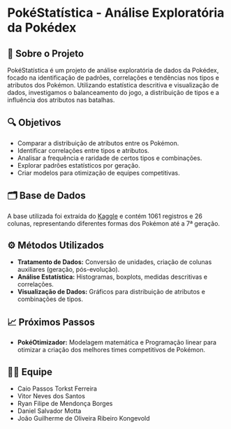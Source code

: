 # PokéStatística - Análise Exploratória da Pokédex  

## 📌 Sobre o Projeto  
PokéStatística é um projeto de análise exploratória de dados da Pokédex, focado na identificação de padrões, correlações e tendências nos tipos e atributos dos Pokémon. Utilizando estatística descritiva e visualização de dados, investigamos o balanceamento do jogo, a distribuição de tipos e a influência dos atributos nas batalhas.

## 🔍 Objetivos  
- Comparar a distribuição de atributos entre os Pokémon.  
- Identificar correlações entre tipos e atributos.  
- Analisar a frequência e raridade de certos tipos e combinações.  
- Explorar padrões estatísticos por geração.  
- Criar modelos para otimização de equipes competitivas.  

## 🗂 Base de Dados  
A base utilizada foi extraída do [Kaggle](https://www.kaggle.com/datasets/mylesoneill/pokemon-sun-and-moon-gen-7-stats/data) e contém 1061 registros e 26 colunas, representando diferentes formas dos Pokémon até a 7ª geração.

## ⚙️ Métodos Utilizados  
- **Tratamento de Dados:** Conversão de unidades, criação de colunas auxiliares (geração, pós-evolução).  
- **Análise Estatística:** Histogramas, boxplots, medidas descritivas e correlações.  
- **Visualização de Dados:** Gráficos para distribuição de atributos e combinações de tipos.  

## 📈 Próximos Passos  
- **PokéOtimizador:** Modelagem matemática e Programação linear para otimizar a criação dos melhores times competitivos de Pokémon.  

## 🧑‍💻 Equipe  
- Caio Passos Torkst Ferreira  
- Vitor Neves dos Santos  
- Ryan Filipe de Mendonça Borges  
- Daniel Salvador Motta  
- João Guilherme de Oliveira Ribeiro Kongevold  

